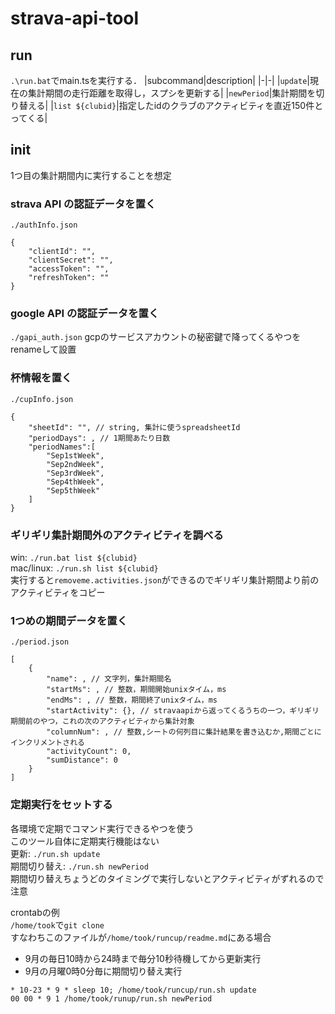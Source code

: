 # strava-api-tool
## run
`.\run.bat`でmain.tsを実行する．
|subcommand|description|
|-|-|
|`update`|現在の集計期間の走行距離を取得し，スプシを更新する|
|`newPeriod`|集計期間を切り替える|
|`list ${clubid}`|指定したidのクラブのアクティビティを直近150件とってくる|

## init
1つ目の集計期間内に実行することを想定
### strava API の認証データを置く
`./authInfo.json`
```
{
    "clientId": "",
    "clientSecret": "",
    "accessToken": "",
    "refreshToken": ""
}
```

### google API の認証データを置く
`./gapi_auth.json`
gcpのサービスアカウントの秘密鍵で降ってくるやつをrenameして設置

### 杯情報を置く
`./cupInfo.json`
```
{
    "sheetId": "", // string, 集計に使うspreadsheetId
    "periodDays": , // 1期間あたり日数
    "periodNames":[
        "Sep1stWeek",
        "Sep2ndWeek",
        "Sep3rdWeek",
        "Sep4thWeek",
        "Sep5thWeek"
    ]
}
```

### ギリギリ集計期間外のアクティビティを調べる
win: `./run.bat list ${clubid}`  
mac/linux: `./run.sh list ${clubid}`  
実行すると`removeme.activities.json`ができるのでギリギリ集計期間より前のアクティビティをコピー

### 1つめの期間データを置く
`./period.json`
```
[
    {
        "name": , // 文字列，集計期間名
        "startMs": , // 整数，期間開始unixタイム，ms
        "endMs": , // 整数，期間終了unixタイム，ms
        "startActivity": {}, // stravaapiから返ってくるうちの一つ，ギリギリ期間前のやつ，これの次のアクティビティから集計対象
        "columnNum": , // 整数,シートの何列目に集計結果を書き込むか,期間ごとにインクリメントされる
        "activityCount": 0,
        "sumDistance": 0
    }
]
```

### 定期実行をセットする
各環境で定期でコマンド実行できるやつを使う  
このツール自体に定期実行機能はない  
更新: `./run.sh update`  
期間切り替え: `./run.sh newPeriod`  
期間切り替えちょうどのタイミングで実行しないとアクティビティがずれるので注意

crontabの例  
`/home/took`で`git clone`  
すなわちこのファイルが`/home/took/runcup/readme.md`にある場合  
* 9月の毎日10時から24時まで毎分10秒待機してから更新実行
* 9月の月曜0時0分毎に期間切り替え実行
```
* 10-23 * 9 * sleep 10; /home/took/runcup/run.sh update
00 00 * 9 1 /home/took/runup/run.sh newPeriod
```